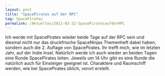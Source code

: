 ```yaml
---
layout: post
title: "SpacePirates auf der RPC"
tag: SpacePirates
permalink: /Aktuelles/2011-03-22-SpacePiratesaufderRPC
---
```



Ich werde mit SpacePirates wieder beide Tage auf der RPC sein und diesmal nicht nur das druckfrische SpaceNinjas Themenheft dabei haben, sondern auch die 2. Auflage von SpacePirates. Ihr trefft mich, wie im letzten Jahr, auf der Indie Insel. Natürlich werde ich auch wieder an beiden Tagen eine Runde SpacePirates leiten. Jeweils um 14 Uhr gibt es eine Runde die natürlich auch für Einsteiger geeignet ist. Charaktere und Raumschiff werden, wie bei SpacePirates üblich, vorort erstellt.


